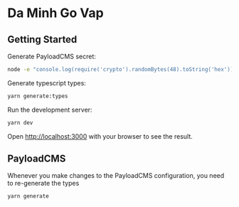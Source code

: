 # Da Minh Go Vap

## Getting Started

Generate PayloadCMS secret:

```bash
node -e "console.log(require('crypto').randomBytes(48).toString('hex'))"
```

Generate typescript types:

```bash
yarn generate:types
```

Run the development server:

```bash
yarn dev
```

Open [http://localhost:3000](http://localhost:3000) with your browser to see the result.

## PayloadCMS

Whenever you make changes to the PayloadCMS configuration, you need to re-generate the types

```bash
yarn generate
```
